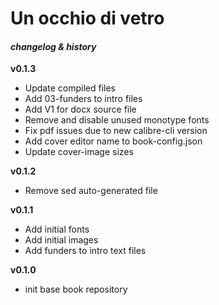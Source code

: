 # Un occhio di vetro
#### _changelog & history_


**v0.1.3**
- Update compiled files
- Add 03-funders to intro files
- Add V1 for docx source file
- Remove and disable unused monotype fonts
- Fix pdf issues due to new calibre-cli version
- Add cover editor name to book-config.json
- Update cover-image sizes

**v0.1.2**
- Remove sed auto-generated file

**v0.1.1**
- Add initial fonts
- Add initial images
- Add funders to intro text files

**v0.1.0**
- init base book repository
